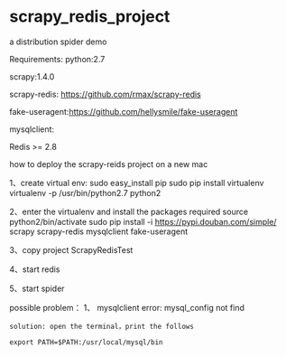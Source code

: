 # scrapy_redis_project
a distribution spider demo

Requirements:
python:2.7
  
scrapy:1.4.0  

scrapy-redis: https://github.com/rmax/scrapy-redis  

fake-useragent:https://github.com/hellysmile/fake-useragent   

mysqlclient:  

Redis >= 2.8  


how to deploy the scrapy-reids project on a new mac 

1、create virtual env:
  sudo easy_install pip
  sudo pip install virtualenv
  virtualenv -p /usr/bin/python2.7 python2

2、enter the virtualenv and install the packages required
   source python2/bin/activate
   sudo pip install -i https://pypi.douban.com/simple/ scrapy scrapy-redis mysqlclient fake-useragent 

3、copy project
   ScrapyRedisTest

4、start redis
    
5、start spider
  

possible problem：
1、 mysqlclient error: mysql_config not find
   
    solution: open the terminal，print the follows
    
    export PATH=$PATH:/usr/local/mysql/bin    
